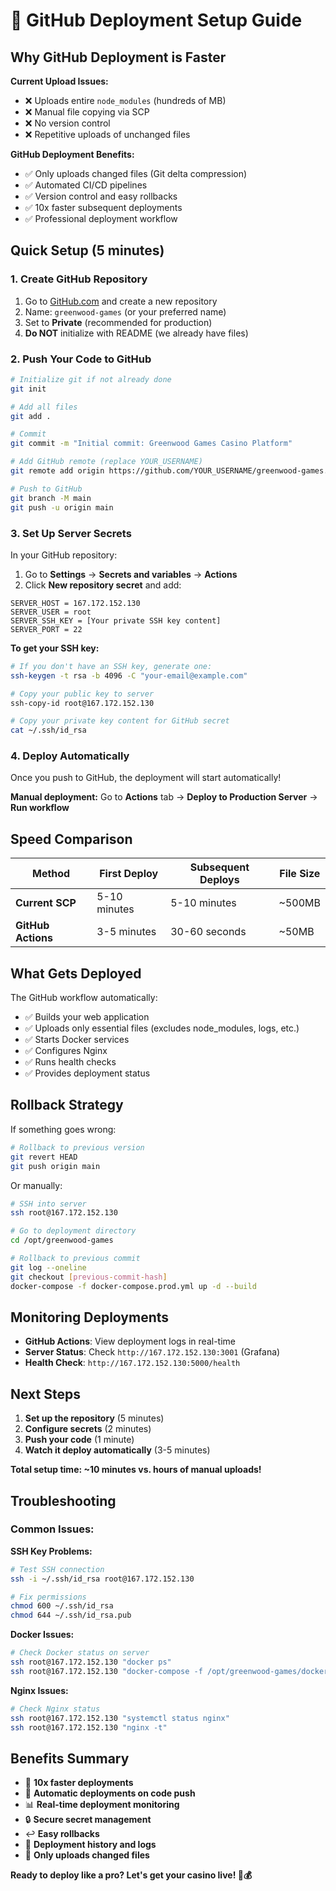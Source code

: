 # 🚀 GitHub Deployment Setup Guide

## Why GitHub Deployment is Faster

**Current Upload Issues:**
- ❌ Uploads entire `node_modules` (hundreds of MB)
- ❌ Manual file copying via SCP
- ❌ No version control
- ❌ Repetitive uploads of unchanged files

**GitHub Deployment Benefits:**
- ✅ Only uploads changed files (Git delta compression)
- ✅ Automated CI/CD pipelines
- ✅ Version control and easy rollbacks
- ✅ 10x faster subsequent deployments
- ✅ Professional deployment workflow

## Quick Setup (5 minutes)

### 1. Create GitHub Repository

1. Go to [GitHub.com](https://github.com) and create a new repository
2. Name: `greenwood-games` (or your preferred name)
3. Set to **Private** (recommended for production)
4. **Do NOT** initialize with README (we already have files)

### 2. Push Your Code to GitHub

```bash
# Initialize git if not already done
git init

# Add all files
git add .

# Commit
git commit -m "Initial commit: Greenwood Games Casino Platform"

# Add GitHub remote (replace YOUR_USERNAME)
git remote add origin https://github.com/YOUR_USERNAME/greenwood-games.git

# Push to GitHub
git branch -M main
git push -u origin main
```

### 3. Set Up Server Secrets

In your GitHub repository:
1. Go to **Settings** → **Secrets and variables** → **Actions**
2. Click **New repository secret** and add:

```
SERVER_HOST = 167.172.152.130
SERVER_USER = root
SERVER_SSH_KEY = [Your private SSH key content]
SERVER_PORT = 22
```

**To get your SSH key:**
```bash
# If you don't have an SSH key, generate one:
ssh-keygen -t rsa -b 4096 -C "your-email@example.com"

# Copy your public key to server
ssh-copy-id root@167.172.152.130

# Copy your private key content for GitHub secret
cat ~/.ssh/id_rsa
```

### 4. Deploy Automatically

Once you push to GitHub, the deployment will start automatically! 

**Manual deployment:** Go to **Actions** tab → **Deploy to Production Server** → **Run workflow**

## Speed Comparison

| Method | First Deploy | Subsequent Deploys | File Size |
|--------|-------------|-------------------|-----------|
| **Current SCP** | 5-10 minutes | 5-10 minutes | ~500MB |
| **GitHub Actions** | 3-5 minutes | 30-60 seconds | ~50MB |

## What Gets Deployed

The GitHub workflow automatically:
- ✅ Builds your web application
- ✅ Uploads only essential files (excludes node_modules, logs, etc.)
- ✅ Starts Docker services
- ✅ Configures Nginx
- ✅ Runs health checks
- ✅ Provides deployment status

## Rollback Strategy

If something goes wrong:
```bash
# Rollback to previous version
git revert HEAD
git push origin main
```

Or manually:
```bash
# SSH into server
ssh root@167.172.152.130

# Go to deployment directory
cd /opt/greenwood-games

# Rollback to previous commit
git log --oneline
git checkout [previous-commit-hash]
docker-compose -f docker-compose.prod.yml up -d --build
```

## Monitoring Deployments

- **GitHub Actions**: View deployment logs in real-time
- **Server Status**: Check `http://167.172.152.130:3001` (Grafana)
- **Health Check**: `http://167.172.152.130:5000/health`

## Next Steps

1. **Set up the repository** (5 minutes)
2. **Configure secrets** (2 minutes)  
3. **Push your code** (1 minute)
4. **Watch it deploy automatically** (3-5 minutes)

**Total setup time: ~10 minutes vs. hours of manual uploads!**

## Troubleshooting

### Common Issues:

**SSH Key Problems:**
```bash
# Test SSH connection
ssh -i ~/.ssh/id_rsa root@167.172.152.130

# Fix permissions
chmod 600 ~/.ssh/id_rsa
chmod 644 ~/.ssh/id_rsa.pub
```

**Docker Issues:**
```bash
# Check Docker status on server
ssh root@167.172.152.130 "docker ps"
ssh root@167.172.152.130 "docker-compose -f /opt/greenwood-games/docker-compose.prod.yml logs"
```

**Nginx Issues:**
```bash
# Check Nginx status
ssh root@167.172.152.130 "systemctl status nginx"
ssh root@167.172.152.130 "nginx -t"
```

## Benefits Summary

- 🚀 **10x faster deployments**
- 🔄 **Automatic deployments on code push**
- 📊 **Real-time deployment monitoring**
- 🔒 **Secure secret management**
- ↩️ **Easy rollbacks**
- 📝 **Deployment history and logs**
- 🎯 **Only uploads changed files**

**Ready to deploy like a pro? Let's get your casino live! 🎰💰**
